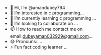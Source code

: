 - 👋 Hi, I’m @amandubey794
- 👀 I’m interested in c programming...
- 🌱 I’m currently learning c programming ...
- 💞️ I’m looking to collaborate on ...
- 📫 How to reach me contact me on email:dubeyaman032929@gmail.com...
- 😄 Pronouns: ...
- ⚡ Fun fact:coding learner ...

<!---
amandubey794/amandubey794 is a ✨ special ✨ repository because its `README.md` (this file) appears on your GitHub profile.
You can click the Preview link to take a look at your changes.
--->
